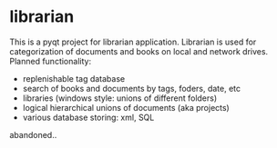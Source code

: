 # librarian
This is a pyqt project for librarian application. Librarian is used for categorization of documents and books on local and network drives.
Planned functionality:
- replenishable tag database
- search of books and documents by tags, foders, date, etc
- libraries (windows style: unions of different folders)
- logical hierarchical unions of documents (aka projects)
- various database storing: xml, SQL

abandoned..
